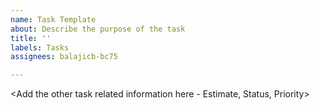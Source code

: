 ```yaml
---
name: Task Template
about: Describe the purpose of the task
title: ''
labels: Tasks
assignees: balajicb-bc75

---
```


<Add the Task information here>

<Add the other task related information here - Estimate, Status, Priority>
